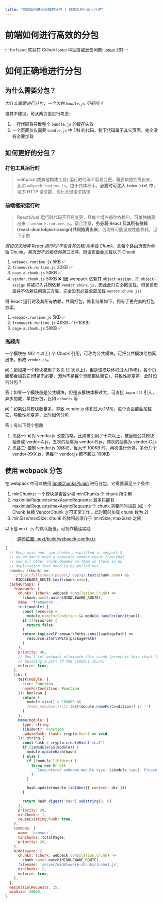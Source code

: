 ```yaml
---
title: "前端如何进行高效的分包 | 前端工程化三十八讲"
---
```


# 前端如何进行高效的分包

::: tip Issue
欢迎在 Gtihub Issue 中回答或反馈问题: [Issue 761](https://github.com/shfshanyue/Daily-Question/issues/761)
:::

# 如何正确地进行分包

## 为什么需要分包？

_为什么需要进行分包，一个大的 `bundle.js` 不好吗？_

极其不建议，可从两方面进行考虑:

1. 一行代码将导致整个 `bundle.js` 的缓存失效
1. 一个页面仅仅需要 `bundle.js` 中 1/N 的代码，剩下代码属于其它页面，完全没有必要加载

## 如何更好的分包？

### 打包工具运行时

> webpack(或其他构建工具) 运行时代码不容易变更，需要单独抽离出来，比如 `webpack.runtime.js`。由于其体积小，**必要时可注入 `index.html` 中**，减少 HTTP 请求数，优化关键请求路径

### 前端框架运行时

> React(Vue) 运行时代码不容易变更，且每个组件都会依赖它，可单独抽离出来 `framework.runtime.js`。请且注意，**务必将 React 及其所有依赖(react-dom/object-assign)共同抽离出来**，否则有可能造成性能损耗，见下示例

_假设仅仅抽离 React 运行时(不包含其依赖)为单独 Chunk_，且每个路由页面为单独 Chunk。_某页面不依赖任何第三方库_，则该页面会加载以下 Chunk

1. `webpack.runtime.js` 5KB ✅
2. `framework.runtime.js` 30KB ✅
3. `page-a.chunk.js` 50KB ✅
4. `vendor.chunk.js` 50KB ❌ (因 webpack 依赖其 `object-assign`，而 `object-assign` 将被打入共同依赖 `vendor.chunk.js`，因此此时它必回加载，但是该页面并不依赖任何第三方库，完全没有必要全部加载 `vendor.chunk.js`)

将 React 运行时及其所有依赖，共同打包，修复结果如下，拥有了更完美的打包方案。

1. `webpack.runtime.js` 5KB ✅
2. `framework.runtime.js` 40KB ✅ (+10KB)
3. `page-a.chunk.js` 50KB ✅

### 高频库

一个模块被 N(2 个以上) 个 Chunk 引用，可称为公共模块，可把公共模块给抽离出来，形成 `vendor.js`。

问：那如果一个模块被用了多次 (2 次以上)，但是该模块体积过大(1MB)，每个页面都会加载它(但是无必要，因为不是每个页面都依赖它)，导致性能变差，此时如何分包？

答：如果一个模块虽是公共模块，但是该模块体积过大，可直接 `import()` 引入，异步加载，单独分包，比如 `echarts` 等

问：如果公共模块数量多，导致 vendor.js 体积过大(1MB)，每个页面都会加载它，导致性能变差，此时如何分包

答：有以下两个思路

1. 思路一: 可对 vendor.js 改变策略，比如被引用了十次以上，被当做公共模块抽离成 verdor-A.js，五次的抽离为 vendor-B.js，两次的抽离为 vendor-C.js
1. 思路二: 控制 vendor.js 的体积，当大于 100KB 时，再次进行分包，多分几个 vendor-XXX.js，但每个 vendor.js 都不超过 100KB

## 使用 webpack 分包

在 webpack 中可以使用 [SplitChunksPlugin](https://webpack.js.org/plugins/split-chunks-plugin) 进行分包，它需要满足三个条件:

1. minChunks: 一个模块是否最少被 minChunks 个 chunk 所引用
1. maxInitialRequests/maxAsyncRequests: 最多只能有 maxInitialRequests/maxAsyncRequests 个 chunk 需要同时加载 (如一个 Chunk 依赖 VendorChunk 才可正常工作，此时同时加载 chunk 数为 2)
1. minSize/maxSize: chunk 的体积必须介于 (minSize, maxSize) 之间

以下是 `next.js` 的默认配置，可视作最佳实践

> [源码位置: next/build/webpack-config.ts](https://github.com/vercel/next.js/blob/v12.0.5-canary.10/packages/next/build/webpack-config.ts#L728)

```js
{
  // Keep main and _app chunks unsplitted in webpack 5
  // as we don't need a separate vendor chunk from that
  // and all other chunk depend on them so there is no
  // duplication that need to be pulled out.
  chunks: (chunk) =>
    !/^(polyfills|main|pages\/_app)$/.test(chunk.name) &&
    !MIDDLEWARE_ROUTE.test(chunk.name),
  cacheGroups: {
    framework: {
      chunks: (chunk: webpack.compilation.Chunk) =>
        !chunk.name?.match(MIDDLEWARE_ROUTE),
      name: 'framework',
      test(module) {
        const resource =
          module.nameForCondition && module.nameForCondition()
        if (!resource) {
          return false
        }
        return topLevelFrameworkPaths.some((packagePath) =>
          resource.startsWith(packagePath)
        )
      },
      priority: 40,
      // Don't let webpack eliminate this chunk (prevents this chunk from
      // becoming a part of the commons chunk)
      enforce: true,
    },
    lib: {
      test(module: {
        size: Function
        nameForCondition: Function
      }): boolean {
        return (
          module.size() > 160000 &&
          /node_modules[/\\]/.test(module.nameForCondition() || '')
        )
      },
      name(module: {
        type: string
        libIdent?: Function
        updateHash: (hash: crypto.Hash) => void
      }): string {
        const hash = crypto.createHash('sha1')
        if (isModuleCSS(module)) {
          module.updateHash(hash)
        } else {
          if (!module.libIdent) {
            throw new Error(
              `Encountered unknown module type: ${module.type}. Please open an issue.`
            )
          }

          hash.update(module.libIdent({ context: dir }))
        }

        return hash.digest('hex').substring(0, 8)
      },
      priority: 30,
      minChunks: 1,
      reuseExistingChunk: true,
    },
    commons: {
      name: 'commons',
      minChunks: totalPages,
      priority: 20,
    },
    middleware: {
      chunks: (chunk: webpack.compilation.Chunk) =>
        chunk.name?.match(MIDDLEWARE_ROUTE),
      filename: 'server/middleware-chunks/[name].js',
      minChunks: 2,
      enforce: true,
    },
  },
  maxInitialRequests: 25,
  minSize: 20000,
}
```
